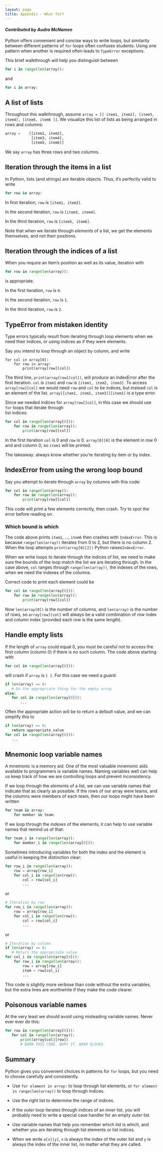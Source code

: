 ```yaml
---
layout: page
title: Appendix – What for?
---
```


#### _Contributed by Audra McNamee_ 

Python offers convenient and concise ways to write loops, but 
similarity between different patterns of `for` loops often 
confuses students.  Using one pattern when another is 
required often leads to `TypeError` exceptions. 

This brief walkthrough will help you distinguish between 

```python
for i in range(len(array)):
```

and 

```python
for i in array:
```

## A list of lists 

Throughout this walkthrough, 
assume `array = [[ item1, item2], [item3, item4], [item5, item6 ]]`. 
We visualize this list of lists as being arranged in rows and columns:

```python
array =    [[item1, item2],
            [item3, item4],
            [item5, item6]]
```

We say `array` has three rows and two columns.  

## Iteration through the items in a list

In Python, lists (and strings) are iterable objects. 
Thus, it’s perfectly valid to write
 
```python
for row in array:
```

In first iteration, `row` is `[item1, item2]`.

In the second iteration, `row` is `[item3, item4]`.

In the third iteration, `row` is `[item5, item6]`.

Note that when we iterate through *elements* of a list, 
we get the elements themselves, and not their positions. 

## Iteration through the indices of a list

When you require an item’s position as well 
as its value, iteration with

```python
for row in range(len(array)):
```
 
is appropriate.

In the first iteration, `row` is `0`.

In the second iteration, `row` is `1`.

In the third iteration, `row` is `2`.


## TypeError from mistaken identity

Type errors typically result from iterating through 
loop elements when we need their indices, or using 
indices as if they were elements. 

Say you intend to loop through an object by column, and write
```
for col in array[0]:
	for row in array:
		print(array[row][col])
```

The third line, `print(array[row][col])`, 
will produce an IndexError after the first iteration. 
`col` is `item1` and `row` is `[item1, item2, item3]`. 
To access `array[row][col]` we would need `row` and `col` 
to be indices, but instead `col` is an element of 
the list. 
 `array[[item1, item2, item3]][item1]`
 is a type error. 

Since we needed indices for `array[row][col]`, in 
this case we should use `for` loops that iterate through  
list indices: 

```python
for col in range(len(array[0])):
	for row in range(len(array)):
		print(array[row][col])
```

In the first iteration `col` is 0 and `row` is 0. 
`array[0][0]` is the element in row 0 and and column 0, 
so `item1` will be printed.

The takeaway: always know whether 
you’re iterating by item or by index.

## IndexError from using the wrong loop bound

Say you attempt to iterate through `array` 
by columns with this code:

```python
for col in range(len(array)):
	for row in range(len(array)):
		print(array[row][col])
```

This code will print a few elements correctly, then crash. 
Try to spot the error before reading on. 

### Which bound is which

The code  above prints `item1`, ..., `item6` 
then crashes with `IndexError`. 
This is because `range(len(array))` 
iterates from 0 to 2, but there is no column 2. 
When the loop attempts 
`print(array[0][2])` Python raises`IndexError`.

When we write loops to iterate through the indices 
of list, we need to make sure the bounds of the 
loop match the list we are iterating through. 
In the case above, `col` ranges through 
`range(len(array))`, the indexes of the rows, 
when we need the indexes of the columns. 

Correct code to print each element  could be 

```python
for col in range(len(array[0])):
	for row in range(len(array)):
		print(array[row][col])
```

Now `len(array[0])` is the number of columns, 
and `len(array)` is the number of rows, so 
`array[row][col]`  will always be a valid combination 
of row index and column index (provided each row 
is the same length). 

## Handle empty lists

If the length of `array` could equal 0, you must be 
careful not to access the first column (column 0) if 
there is no such column.  The code above starting with 

```python
for col in range(len(array[0])):
```
will crash if `array` is `[ ]`. For this case 
we need a _guard_: 

```python
if len(array) == 0: 
   # Do the appropriate thing for the empty array
else: 
   for col in range(len(array[0])):    
       ... 
```

Often the appropriate action will be to return
a default value, and we can simplify this to 

```python
if len(array) == 0: 
   return appropriate_value 
for col in range(len(array[0])):  
   ...   
```

## Mnemonic loop variable names

A mnemonic is a memory aid.  One of the most 
valuable mnemonic aids available to programmers is 
variable names.  Naming variables well can help us 
keep track of how we are controlling loops and 
prevent inconsistency.  

If we loop through the *elements* of a list, we can use 
variable names that indicate that as clearly as possible. 
If the rows of our array were teams, and the columns were 
members of each team, then our loops might have 
been written 

```python
for team in array:
    for member in team: 
```

If we loop through the *indexes* of the elements, it can 
help to use variable names that remind us of that: 

```python
for team_i in range(len(array)):
    for member_i in range(len(array[0])):
```

Sometimes introducing variables for both the index 
and the element is useful in keeping the distinction clear: 

```python
for row_i in range(len(array)):
    row = array[row_i]
    for col_i in range(len(row)):
        col = row[col_i]
        ... 
```

or 

```python
# Iteration by row
for row_i in range(len(array)):
    row = array[row_i]
    for col_i in range(len(row)):
        col = row[col_i]
        ... 
```

or 

```python
# Iteration by column
if len(array) == 0: 
   # Return the appropriate value
for col_i in range(len(array[0])):
    for row_i in range(len(array)):
        row = array[row_i]
        item = row[col_i]
        ... 
```

This code is slightly more verbose than code without 
the extra variables, but the extra lines are worthwhile 
if they make the code clearer. 

## Poisonous variable names

At the very least we should avoid using misleading
variable names.  Never ever ever do this: 

```python
for row in range(len(array[0])):
   for col in range(len(array)):
       print(array[col][row])
       # BURN THIS CODE. BURY IT. WEAR GLOVES. 
```

## Summary

Python gives you convenient choices in patterns 
for `for` loops, but you need 
to choose carefully and consistently. 

* Use `for element in array:` to loop through list elements, 
  or `for element in range(len(array))` to loop through 
  indices. 
  
* Use the right list to determine the range of indices. 
  
* If the *outer* loop iterates through indices of an 
  *inner* list, you will probably need to write a 
  special case handler for an empty *outer* list. 
  
* Use variable names that help you remember which
  list is which, and whether you are iterating through 
  list elements or list indices. 

* When we write `a[x][y]`, `x` is always the index of the 
outer list and `y` is always the index of the inner list, 
no matter what they are called.  